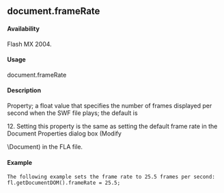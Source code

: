 ## document.frameRate

#### Availability

Flash MX 2004.

#### Usage

document.frameRate

#### Description

Property; a float value that specifies the number of frames displayed per second when the SWF file plays; the default is
>
12\. Setting this property is the same as setting the default frame rate in the Document Properties dialog box (Modify
>
\Document) in the FLA file.

#### Example

```
The following example sets the frame rate to 25.5 frames per second:
fl.getDocumentDOM().frameRate = 25.5;

```